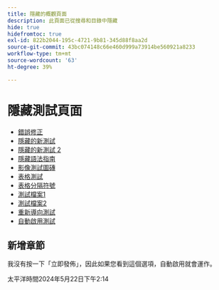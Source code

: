 ```yaml
---
title: 隱藏的概觀頁面
description: 此頁面已從搜尋和目錄中隱藏
hide: true
hidefromtoc: true
exl-id: 822b2044-195c-4721-9b81-345d88f8aa2d
source-git-commit: 43bc074148c66e460d999a73914be560921a8233
workflow-type: tm+mt
source-wordcount: '63'
ht-degree: 39%

---
```


# 隱藏測試頁面

+ [錯誤修正](hidden/bug-fixes.md)
+ [隱藏的新測試](hidden-new-test.md)
+ [隱藏的新測試 2](hidden-new-test-2.md)
+ [隱藏語法指南](hidden/syntax-style-guide.md)
+ [影像測試圖磚](hidden/test-page.md)
+ [表格測試](hidden/tables.md)
+ [表格分隔符號](hidden/table-breaks.md)
+ [測試檔案1](hidden/note-test.md)
+ [測試檔案2](hidden-test.md)
+ [重新導向測試](hidden/test-redirection.md)
+ [自動啟用測試](hidden/autoactivate.md)

## 新增章節

我沒有按一下「立即發佈」，因此如果您看到這個選項，自動啟用就會運作。

太平洋時間2024年5月22日下午2:14
